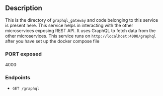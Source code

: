 ## Description

This is the directory of `graphql_gateway` and code belonging to this service is present here. This service helps in interacting with the other microservices exposing REST API. It uses GraphQL to fetch data from the other microservices.
This service runs on `http://localhost:4000/graphql` after you have set up the docker compose file

### PORT exposed 
4000

### Endpoints
- `GET /graphql`              



